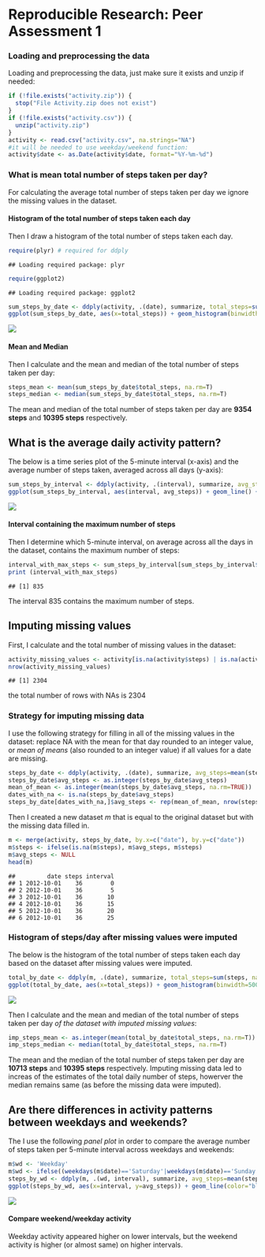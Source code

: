 # Reproducible Research: Peer Assessment 1


### Loading and preprocessing the data
Loading and preprocessing the data, just make sure it exists and unzip if needed:

```r
if (!file.exists("activity.zip")) {
  stop("File Activity.zip does not exist")
}
if (!file.exists("activity.csv")) {
  unzip("activity.zip")
}
activity <- read.csv("activity.csv", na.strings="NA")
#it will be needed to use weekday/weekend function:
activity$date <- as.Date(activity$date, format="%Y-%m-%d")
```

### What is mean total number of steps taken per day?
For calculating the average total number of steps taken per day we ignore the missing values in the dataset. 

#### Histogram of the total number of steps taken each day
Then I draw a histogram of the total number of steps taken each day. 

```r
require(plyr) # required for ddply
```

```
## Loading required package: plyr
```

```r
require(ggplot2)
```

```
## Loading required package: ggplot2
```

```r
sum_steps_by_date <- ddply(activity, .(date), summarize, total_steps=sum(steps, na.rm=T))
ggplot(sum_steps_by_date, aes(x=total_steps)) + geom_histogram(binwidth=5000, colour="black", fill="white") + geom_vline(aes(xintercept=mean(total_steps, na.rm=T)), color="red", linetype="dashed", size=1) + xlab("Total Number of Steps") + geom_vline(aes(xintercept=median(total_steps, na.rm=T)), color="green", linetype="dashed", size=1) + xlab("Total Number of Steps") + ylab("Count") +  ggtitle ("Histogram of the total number of steps taken each day")
```

![](PA1_template_files/figure-html/unnamed-chunk-2-1.png) 

#### Mean and Median
Then I calculate and the mean and median of the total number of steps taken per day:

```r
steps_mean <- mean(sum_steps_by_date$total_steps, na.rm=T)
steps_median <- median(sum_steps_by_date$total_steps, na.rm=T)
```
The mean and median of the total number of steps taken per day are **9354 steps** and **10395 steps** respectively.

## What is the average daily activity pattern?

The below is a time series plot of the 5-minute interval (x-axis) and the average number of steps taken, averaged across all days (y-axis):

```r
sum_steps_by_interval <- ddply(activity, .(interval), summarize, avg_steps=mean(steps, na.rm=T))
ggplot(sum_steps_by_interval, aes(interval, avg_steps)) + geom_line() + xlab("Time Interval") + ylab("Average Number of Steps")  +  ggtitle ("Time series plot of avg steps per interval")
```

![](PA1_template_files/figure-html/unnamed-chunk-4-1.png) 

#### Interval containing the maximum number of steps
Then I determine which 5-minute interval, on average across all the days in the dataset, contains the maximum number of steps:

```r
interval_with_max_steps <- sum_steps_by_interval[sum_steps_by_interval$avg_steps==max(sum_steps_by_interval$avg_steps, na.rm=T),'interval']
print (interval_with_max_steps)
```

```
## [1] 835
```
The interval 835 contains the maximum number of steps.

## Imputing missing values

First, I calculate and the total number of missing values in the dataset:

```r
activity_missing_values <- activity[is.na(activity$steps) | is.na(activity$date) | is.na(activity$interval),]
nrow(activity_missing_values)
```

```
## [1] 2304
```
the total number of rows with NAs is 2304

### Strategy for imputing missing data
I use the following strategy for filling in all of the missing values in the dataset: replace NA with the mean for that day rounded to an integer value, or *mean of means* (also rounded to an integer value) if all values for a date are missing.

```r
steps_by_date <- ddply(activity, .(date), summarize, avg_steps=mean(steps, na.rm=T))
steps_by_date$avg_steps <- as.integer(steps_by_date$avg_steps)
mean_of_mean <- as.integer(mean(steps_by_date$avg_steps, na.rm=TRUE))
dates_with_na <- is.na(steps_by_date$avg_steps)
steps_by_date[dates_with_na,]$avg_steps <- rep(mean_of_mean, nrow(steps_by_date[dates_with_na,]))
```

Then I created a new dataset *m* that is equal to the original dataset but with the missing data filled in.

```r
m <- merge(activity, steps_by_date, by.x=c("date"), by.y=c("date"))
m$steps <- ifelse(is.na(m$steps), m$avg_steps, m$steps)
m$avg_steps <- NULL
head(m)
```

```
##         date steps interval
## 1 2012-10-01    36        0
## 2 2012-10-01    36        5
## 3 2012-10-01    36       10
## 4 2012-10-01    36       15
## 5 2012-10-01    36       20
## 6 2012-10-01    36       25
```

### Histogram of steps/day after missing values were imputed
The below is the histogram of the total number of steps taken each day based on the dataset after missing values were imputed. 

```r
total_by_date <- ddply(m, .(date), summarize, total_steps=sum(steps, na.rm=T))
ggplot(total_by_date, aes(x=total_steps)) + geom_histogram(binwidth=5000, colour="black", fill="white") + geom_vline(aes(xintercept=mean(total_steps, na.rm=T)), color="red", linetype="dashed", size=1) + geom_vline(aes(xintercept=median(total_steps, na.rm=T)), color="green", linetype="dashed", size=1) + xlab("Total Number of Steps") + ylab("Count") + ggtitle("Histogram of steps/day after missing values were imputed")
```

![](PA1_template_files/figure-html/unnamed-chunk-9-1.png) 

Then I calculate and the mean and median of the total number of steps taken per day *of the dataset with imputed missing values*:

```r
imp_steps_mean <- as.integer(mean(total_by_date$total_steps, na.rm=T))
imp_steps_median <- median(total_by_date$total_steps, na.rm=T)
```
The mean and the median of the total number of steps taken per day are **10713 steps** and **10395 steps** respectively. Imputing missing data led to increas of the estimates of the total daily number of steps, howerver the median remains same (as before the missing data were imputed).


## Are there differences in activity patterns between weekdays and weekends?
The I use the following *panel plot* in order to compare the average number of steps taken per 5-minute interval across weekdays and weekends:

```r
m$wd <- 'Weekday'
m$wd <- ifelse((weekdays(m$date)=='Saturday'|weekdays(m$date)=='Sunday'), 'weekend', m$wd)
steps_by_wd <- ddply(m, .(wd, interval), summarize, avg_steps=mean(steps, na.rm=T))
ggplot(steps_by_wd, aes(x=interval, y=avg_steps)) + geom_line(color="blue") + facet_wrap(~ wd, nrow=2, ncol=1) + labs(x="5-minute Interval", y="Number of steps") + theme_bw() + ggtitle("Panel plot to compare weekdays vs. weekends")
```

![](PA1_template_files/figure-html/unnamed-chunk-11-1.png) 

#### Compare weekend/weekday activity
Weekday activity appeared higher on lower intervals, but the weekend activity is higher (or almost same) on higher intervals.

